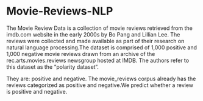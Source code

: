 # Movie-Reviews-NLP

The Movie Review Data is a collection of movie reviews retrieved from the imdb.com website in the early 2000s by Bo Pang and Lillian Lee. The reviews were collected and made available as part of their research on natural language processing.The dataset is comprised of 1,000 positive and 1,000 negative movie reviews drawn from an archive of the rec.arts.movies.reviews newsgroup hosted at IMDB. The authors refer to this dataset as the “polarity dataset“.

They are: positive and negative. The movie_reviews corpus already has the reviews categorized as positive and negative.We predict whether a review is positive and negative.
